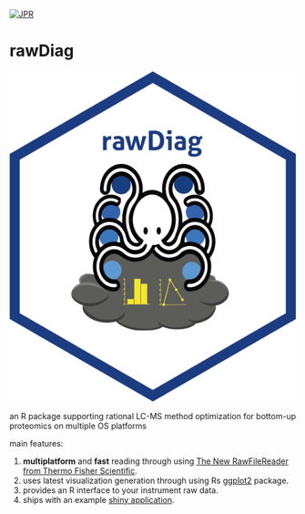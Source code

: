 [![JPR](https://img.shields.io/badge/JPR-10.1021%2Facs.jproteome.8b00173-brightgreen)](http://dx.doi.org/10.1021/acs.jproteome.8b00173)

# rawDiag 

![octopussy](vignettes/octopussy.png)

an R package supporting rational LC-MS method optimization for bottom-up proteomics on multiple OS platforms

main features:
 
1. **multiplatform** and **fast** reading through using [The New RawFileReader from Thermo Fisher Scientific](http://planetorbitrap.com/rawfilereader).
2. uses latest visualization generation through using Rs [ggplot2](https://cran.r-project.org/package=ggplot2) package.
3. provides an R interface to your instrument raw data.
4. ships with an example [shiny application](http://fgcz-ms-shiny.uzh.ch:8080/bfabric_rawDiag/).
